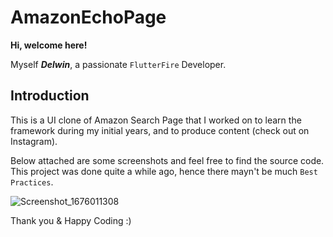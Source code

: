 # AmazonEchoPage

**Hi, welcome here!**

Myself ***Delwin***, a passionate `FlutterFire` Developer.

## Introduction

This is a UI clone of Amazon Search Page that I worked on to learn the framework during my initial years, and to produce content (check out on Instagram).

Below attached are some screenshots and feel free to find the source code. This project was done quite a while ago, hence there mayn't be much `Best Practices`.

![Screenshot_1676011308](https://user-images.githubusercontent.com/84124091/218021331-6755e5b6-ec05-4664-9dc4-21687ff4a4df.png)

Thank you & Happy Coding :)
